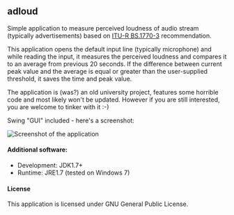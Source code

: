 adloud
------
Simple application to measure perceived loudness of audio stream (typically advertisements) based 
on [ITU-R  BS.1770-3](http://www.itu.int/dms_pubrec/itu-r/rec/bs/R-REC-BS.1770-3-201208-I!!PDF-E.pdf) 
recommendation.

This application opens the default input line (typically microphone) and while reading the input, 
it measures the perceived loudness and compares it to an average from previous 20 seconds. If the 
difference between current peak value and the average is equal or greater than the user-supplied 
threshold, it saves the time and peak value.

The application is (was?) an old university project, features some horrible code and most likely 
won't be updated. However if you are still interested, you are welcome to tinker with it :-)

Swing "GUI" included - here's a screenshot:

![Screenshot of the application](http://i.imgur.com/2TVgkIv.png)
 

#### Additional software:

* Development: JDK1.7+
* Runtime: JRE1.7 (tested on Windows 7)

#### License
This application is licensed under GNU General Public License.
